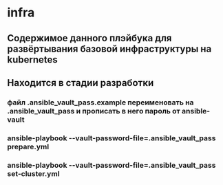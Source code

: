 # infra
## Содержимое данного плэйбука для развёртывания базовой инфраструктуры на kubernetes
## Находится в стадии разработки

### файл .ansible_vault_pass.example переименовать на .ansible_vault_pass и прописать в него пароль от ansible-vault
### ansible-playbook --vault-password-file=.ansible_vault_pass prepare.yml
### ansible-playbook --vault-password-file=.ansible_vault_pass set-cluster.yml
